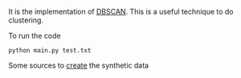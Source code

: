 It is the implementation of [DBSCAN](https://www.aaai.org/Papers/KDD/1996/KDD96-037.pdf). This is a useful technique to do clustering.

To run the code

```
python main.py test.txt
```

Some sources to [create](http://effbot.org/tkinterbook/tkinter-events-and-bindings.htm) the synthetic data
